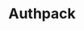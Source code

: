 ---
codehost: https://github.com/https://github.com/jackrobertscott/authpack
logohandle: authpackio
sort: authpack
title: Authpack
website: https://authpack.io/
---